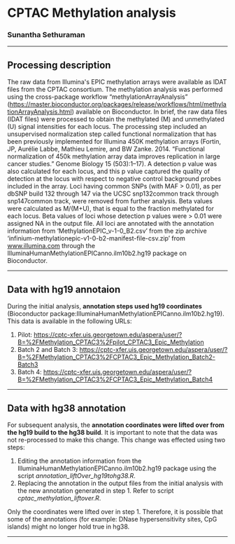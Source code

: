 CPTAC Methylation analysis
==========================

### Sunantha Sethuraman

------------------------------------------------------------------------

Processing description
----------------------

The raw data from Illumina's EPIC methylation arrays were available as
IDAT files from the CPTAC consortium. The methylation analysis was
performed using the cross-package workflow “methylationArrayAnalysis”
(<https://master.bioconductor.org/packages/release/workflows/html/methylationArrayAnalysis.html>)
available on Bioconductor. In brief, the raw data files (IDAT files)
were processed to obtain the methylated (M) and unmethylated (U) signal
intensities for each locus. The processing step included an unsupervised
normalization step called functional normalization that has been
previously implemented for Illumina 450K methylation arrays (Fortin, JP,
Aurélie Labbe, Mathieu Lemire, and BW Zanke. 2014. “Functional
normalization of 450k methylation array data improves replication in
large cancer studies.” Genome Biology 15 (503):1–17). A detection p
value was also calculated for each locus, and this p value captured the
quality of detection at the locus with respect to negative control
background probes included in the array. Loci having common SNPs (with
MAF &gt; 0.01), as per dbSNP build 132 through 147 via the UCSC
snp132common track through snp147common track, were removed from further
analysis. Beta values were calculated as M/(M+U), that is equal to the
fraction methylated for each locus. Beta values of loci whose detection
p values were &gt; 0.01 were assigned NA in the output file. All loci
are annotated with the annotation information from
‘MethylationEPIC\_v-1-0\_B2.csv’ from the zip archive
‘infinium-methylationepic-v1-0-b2-manifest-file-csv.zip’ from
www.illumina.com through the
IlluminaHumanMethylationEPICanno.ilm10b2.hg19 package on Bioconductor.

------------------------------------------------------------------------

Data with hg19 annotaion
------------------------

During the initial analysis, **annotation steps used hg19 coordinates**
(Bioconductor package:IlluminaHumanMethylationEPICanno.ilm10b2.hg19).
This data is available in the following URLs:

1.  Pilot:
    <https://cptc-xfer.uis.georgetown.edu/aspera/user/?B=%2FMethylation_CPTAC3%2Fpilot_CPTAC3_Epic_Methylation>
2.  Batch 2 and Batch 3:
    <https://cptc-xfer.uis.georgetown.edu/aspera/user/?B=%2FMethylation_CPTAC3%2FCPTAC3_Epic_Methylation_Batch2-Batch3>
3.  Batch 4:
    <https://cptc-xfer.uis.georgetown.edu/aspera/user/?B=%2FMethylation_CPTAC3%2FCPTAC3_Epic_Methylation_Batch4>

------------------------------------------------------------------------

Data with hg38 annotation
-------------------------

For subsequent analysis, the **annotation coordinates were lifted over
from the hg19 build to the hg38 build**. It is important to note that
the data was not re-processed to make this change. This change was
effected using two steps:

1.  Editing the annotation information from the
    IlluminaHumanMethylationEPICanno.ilm10b2.hg19 package using the
    script *annotation\_liftOver\_hg19tohg38.R*.
2.  Replacing the annotation in the output files from the initial
    analysis with the new annotation generated in step 1. Refer to
    script *cptac\_methylation\_liftover.R*.

Only the coordinates were lifted over in step 1. Therefore, it is
possible that some of the annotations (for example: DNase
hypersensitivity sites, CpG islands) might no longer hold true in hg38.

------------------------------------------------------------------------
